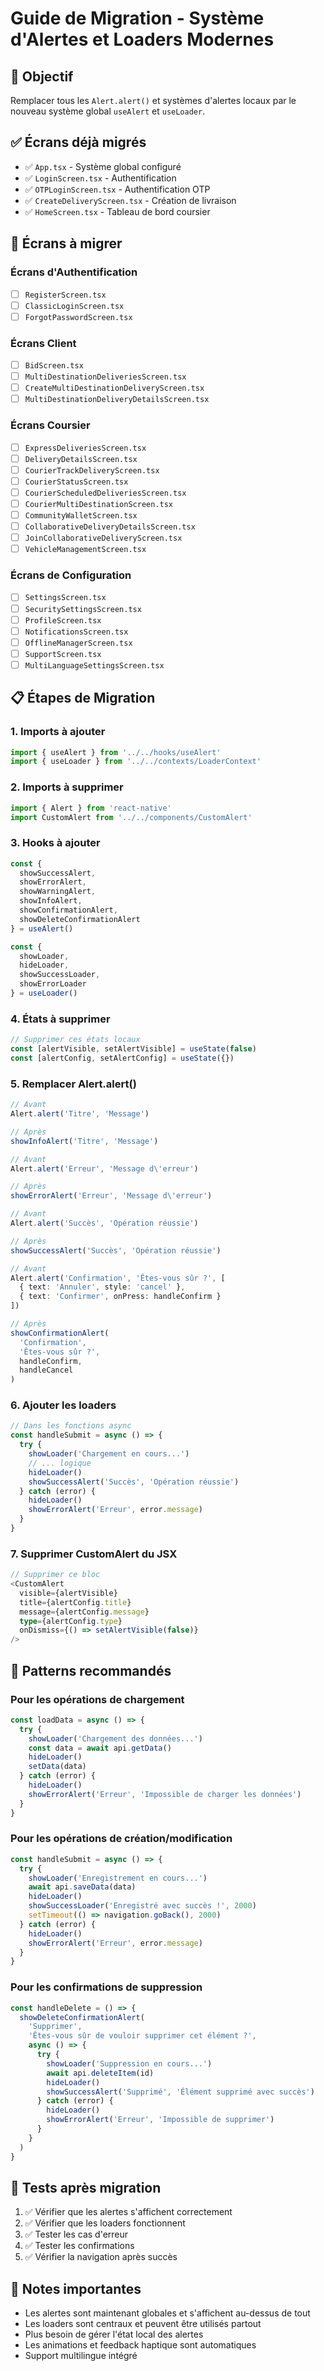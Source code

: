 # Guide de Migration - Système d'Alertes et Loaders Modernes

## 🎯 Objectif
Remplacer tous les `Alert.alert()` et systèmes d'alertes locaux par le nouveau système global `useAlert` et `useLoader`.

## ✅ Écrans déjà migrés
- ✅ `App.tsx` - Système global configuré
- ✅ `LoginScreen.tsx` - Authentification
- ✅ `OTPLoginScreen.tsx` - Authentification OTP
- ✅ `CreateDeliveryScreen.tsx` - Création de livraison
- ✅ `HomeScreen.tsx` - Tableau de bord coursier

## 🔄 Écrans à migrer

### Écrans d'Authentification
- [ ] `RegisterScreen.tsx`
- [ ] `ClassicLoginScreen.tsx`
- [ ] `ForgotPasswordScreen.tsx`

### Écrans Client
- [ ] `BidScreen.tsx`
- [ ] `MultiDestinationDeliveriesScreen.tsx`
- [ ] `CreateMultiDestinationDeliveryScreen.tsx`
- [ ] `MultiDestinationDeliveryDetailsScreen.tsx`

### Écrans Coursier
- [ ] `ExpressDeliveriesScreen.tsx`
- [ ] `DeliveryDetailsScreen.tsx`
- [ ] `CourierTrackDeliveryScreen.tsx`
- [ ] `CourierStatusScreen.tsx`
- [ ] `CourierScheduledDeliveriesScreen.tsx`
- [ ] `CourierMultiDestinationScreen.tsx`
- [ ] `CommunityWalletScreen.tsx`
- [ ] `CollaborativeDeliveryDetailsScreen.tsx`
- [ ] `JoinCollaborativeDeliveryScreen.tsx`
- [ ] `VehicleManagementScreen.tsx`

### Écrans de Configuration
- [ ] `SettingsScreen.tsx`
- [ ] `SecuritySettingsScreen.tsx`
- [ ] `ProfileScreen.tsx`
- [ ] `NotificationsScreen.tsx`
- [ ] `OfflineManagerScreen.tsx`
- [ ] `SupportScreen.tsx`
- [ ] `MultiLanguageSettingsScreen.tsx`

## 📋 Étapes de Migration

### 1. Imports à ajouter
```typescript
import { useAlert } from '../../hooks/useAlert'
import { useLoader } from '../../contexts/LoaderContext'
```

### 2. Imports à supprimer
```typescript
import { Alert } from 'react-native'
import CustomAlert from '../../components/CustomAlert'
```

### 3. Hooks à ajouter
```typescript
const { 
  showSuccessAlert, 
  showErrorAlert, 
  showWarningAlert, 
  showInfoAlert,
  showConfirmationAlert,
  showDeleteConfirmationAlert 
} = useAlert()

const { 
  showLoader, 
  hideLoader, 
  showSuccessLoader, 
  showErrorLoader 
} = useLoader()
```

### 4. États à supprimer
```typescript
// Supprimer ces états locaux
const [alertVisible, setAlertVisible] = useState(false)
const [alertConfig, setAlertConfig] = useState({})
```

### 5. Remplacer Alert.alert()
```typescript
// Avant
Alert.alert('Titre', 'Message')

// Après
showInfoAlert('Titre', 'Message')

// Avant
Alert.alert('Erreur', 'Message d\'erreur')

// Après
showErrorAlert('Erreur', 'Message d\'erreur')

// Avant
Alert.alert('Succès', 'Opération réussie')

// Après
showSuccessAlert('Succès', 'Opération réussie')

// Avant
Alert.alert('Confirmation', 'Êtes-vous sûr ?', [
  { text: 'Annuler', style: 'cancel' },
  { text: 'Confirmer', onPress: handleConfirm }
])

// Après
showConfirmationAlert(
  'Confirmation',
  'Êtes-vous sûr ?',
  handleConfirm,
  handleCancel
)
```

### 6. Ajouter les loaders
```typescript
// Dans les fonctions async
const handleSubmit = async () => {
  try {
    showLoader('Chargement en cours...')
    // ... logique
    hideLoader()
    showSuccessAlert('Succès', 'Opération réussie')
  } catch (error) {
    hideLoader()
    showErrorAlert('Erreur', error.message)
  }
}
```

### 7. Supprimer CustomAlert du JSX
```typescript
// Supprimer ce bloc
<CustomAlert
  visible={alertVisible}
  title={alertConfig.title}
  message={alertConfig.message}
  type={alertConfig.type}
  onDismiss={() => setAlertVisible(false)}
/>
```

## 🎨 Patterns recommandés

### Pour les opérations de chargement
```typescript
const loadData = async () => {
  try {
    showLoader('Chargement des données...')
    const data = await api.getData()
    hideLoader()
    setData(data)
  } catch (error) {
    hideLoader()
    showErrorAlert('Erreur', 'Impossible de charger les données')
  }
}
```

### Pour les opérations de création/modification
```typescript
const handleSubmit = async () => {
  try {
    showLoader('Enregistrement en cours...')
    await api.saveData(data)
    hideLoader()
    showSuccessLoader('Enregistré avec succès !', 2000)
    setTimeout(() => navigation.goBack(), 2000)
  } catch (error) {
    hideLoader()
    showErrorAlert('Erreur', error.message)
  }
}
```

### Pour les confirmations de suppression
```typescript
const handleDelete = () => {
  showDeleteConfirmationAlert(
    'Supprimer',
    'Êtes-vous sûr de vouloir supprimer cet élément ?',
    async () => {
      try {
        showLoader('Suppression en cours...')
        await api.deleteItem(id)
        hideLoader()
        showSuccessAlert('Supprimé', 'Élément supprimé avec succès')
      } catch (error) {
        hideLoader()
        showErrorAlert('Erreur', 'Impossible de supprimer')
      }
    }
  )
}
```

## 🧪 Tests après migration
1. ✅ Vérifier que les alertes s'affichent correctement
2. ✅ Vérifier que les loaders fonctionnent
3. ✅ Tester les cas d'erreur
4. ✅ Tester les confirmations
5. ✅ Vérifier la navigation après succès

## 📝 Notes importantes
- Les alertes sont maintenant globales et s'affichent au-dessus de tout
- Les loaders sont centraux et peuvent être utilisés partout
- Plus besoin de gérer l'état local des alertes
- Les animations et feedback haptique sont automatiques
- Support multilingue intégré 